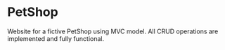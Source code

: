 # PetShop

Website for a fictive PetShop using MVC model. All CRUD operations are implemented and fully functional.
